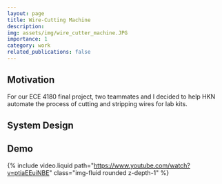 ```yaml
---
layout: page
title: Wire-Cutting Machine
description: 
img: assets/img/wire_cutter_machine.JPG
importance: 1
category: work
related_publications: false
---
```


## Motivation
For our ECE 4180 final project, two teammates and I decided to help HKN automate the process of cutting and stripping wires for lab kits.

## System Design

## Demo
{% include video.liquid path="https://www.youtube.com/watch?v=ptiaEEuiNBE" class="img-fluid rounded z-depth-1" %}
